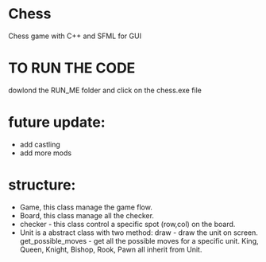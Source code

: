 # Chess
Chess game with C++ and SFML for GUI

# TO RUN THE CODE
dowlond the RUN_ME folder and click on the chess.exe file


# future update:
- add castling
- add more mods


# structure:
- Game, this class manage the game flow.
- Board, this class manage all the checker.
- checker - this class control a specific spot (row,col) on the board.
- Unit is a abstract class with two method:
      draw -  draw the unit on screen.
      get_possible_moves - get all the possible moves for a specific unit.
      King, Queen, Knight, Bishop, Rook, Pawn all inherit from Unit.

  
